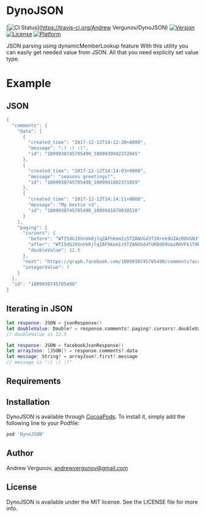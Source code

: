 # DynoJSON

[![CI Status](https://img.shields.io/travis/Vergunof/DynoJSON.svg?style=flat)](https://travis-ci.org/Andrew Vergunov/DynoJSON)
[![Version](https://img.shields.io/cocoapods/v/DynoJSON.svg?style=flat)](https://cocoapods.org/pods/DynoJSON)
[![License](https://img.shields.io/cocoapods/l/DynoJSON.svg?style=flat)](https://cocoapods.org/pods/DynoJSON)
[![Platform](https://img.shields.io/cocoapods/p/DynoJSON.svg?style=flat)](https://cocoapods.org/pods/DynoJSON)

JSON parsing using dynamicMemberLookup feature
With this utility you can easily get needed value from JSON.
All that you need explicity set value type.

# Example
## JSON
```swift
{
  "comments": {
    "data": [
      {
        "created_time": "2017-12-12T14:12:20+0000",
        "message": ":) :) :)",
        "id": "1809938745705498_1809939942372045"
      },
      {
        "created_time": "2017-12-12T14:14:03+0000",
        "message": "seasons greetings!",
        "id": "1809938745705498_1809941802371859"
      },
      {
        "created_time": "2017-12-12T14:14:11+0000",
        "message": "My bestie <3",
        "id": "1809938745705498_1809941879038518"
      }
    ],
    "paging": {
      "cursors": {
        "before": "WTI5dGJXVnVkRjlqZAFhKemIzSTZANVGd3T1Rrek9UZAzROVGN3TlRNNE5Eb3hOVEV6TURnM09UTTIZD",
        "after": "WTI5dGJXVnVkRjlqZAFhKemIzSTZANVGd4TURBd09UazROVFk1T0RNM05Eb3hOVEV6TURreU5qQXoZD",
        "doubleValue": 12.5
      },
      "next": "https://graph.facebook.com/1809938745705498/comments?access_token=valid_token_goes_here",
      "integerValue": 7
    }
  },
  "id": "1809938745705498"
}
```
## Iterating in JSON
```swift
let response: JSON = jsonResponse()
let doubleValue: Double? = response.comments?.paging?.cursors?.doubleValue
// doubleValue is 12.5

let response: JSON = facebookJsonResponse()
let arrayJson: [JSON]? = response.comments?.data
let message: String? = arrayJson?.first?.message
// message is ":) :) :)"
```

## Requirements

## Installation

DynoJSON is available through [CocoaPods](https://cocoapods.org). To install
it, simply add the following line to your Podfile:

```ruby
pod 'DynoJSON'
```

## Author

Andrew Vergunov, andrewvergunov@gmail.com

## License

DynoJSON is available under the MIT license. See the LICENSE file for more info.

